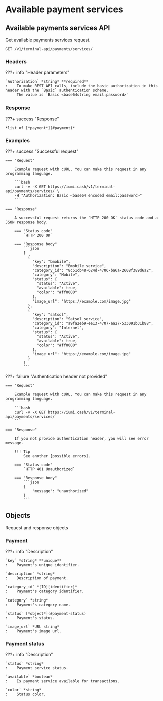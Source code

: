 # Available payment services

## Available payments services API

Get available payments services request.

`GET /v1/terminal-api/payments/services/`

### Headers

???+ info "Header parameters"

    `Authorization` *string* **required**
    :    To make REST API calls, include the basic authorization in this header with the `Basic` authentication scheme. 
         The value is `Basic <base64string email:password>`


### Response

???+ success "Response"

    *list of [*payment*](#payment)*


### Examples

???+ success "Successful request"

    === "Request"

        Example request with cURL. You can make this request in any programming language.

        ```bash
        curl -v -X GET https://iumi.cash/v1/terminal-api/payments/services/ \
        -H "Authorization: Basic <base64 encoded email:password>"
        ```

    === "Response"

        A successful request returns the `HTTP 200 OK` status code and a JSON response body.

        === "Status code"
            `HTTP 200 OK`

        === "Response body"
            ```json
            [
              {
                "key": "bmobile",
                "description": "Bmobile service",
                "category_id": "8c51cb48-624d-4706-ba6a-2608f389d6a2",
                "category": "Mobile",
                "status": {
                  "status": "Active",
                  "available": true,
                  "color": "#ff0000"
                },
                "image_url": "https://example.com/image.jpg"
              },
              {
                "key": "satsol",
                "description": "Satsol service",
                "category_id": "a9fa2eb9-ee13-4707-aa27-533091b31b88",
                "category": "Internet",
                "status": {
                  "status": "Active",
                  "available": true,
                  "color": "#ff0000"
                },
                "image_url": "https://example.com/image.jpg"
              }
            ]
            ```

???+ failure "Authentication header not provided"

    === "Request"

        Example request with cURL. You can make this request in any programming language.

        ```bash
        curl -v -X GET https://iumi.cash/v1/terminal-api/payments/services/
        ```

    === "Response"

        If you not provide authentication header, you will see error message.

        !!! Tip
            See another [possible errors].

        === "Status code"
            `HTTP 401 Unauthorized`

        === "Response body"
            ```json
            {
                "message": "unauthorized"
            }
            ```

## Objects

Request and response objects


### Payment

???+ info "Description"

    `key` *string* **unique**
    :    Payment's unique identifier.

    `description` *string*
    :    Description of payment.

    `category_id` *[ID][identifier]* 
    :    Payment's category identifier.

    `category` *string* 
    :    Payment's category name.

    `status` [*object*](#payment-status)
    :    Payment's status.

    `image_url` *URL string*
    :    Payment's image url.
    

### Payment status

???+ info "Description"

    `status` *string*
    :    Payment service status.
        
    `available` *boolean*
    :    Is payment service available for transactions.

    `color` *string*
    :    Status color.


[possible errors]: ../responses.md#failed-requests
[identifier]: ../types.md#iumicash-identifier
